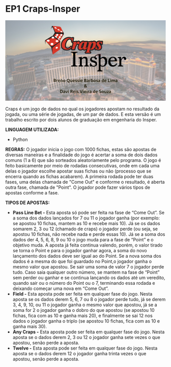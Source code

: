 # EP1 Craps-Insper

![Capa](Capa.jpg)

Craps é um jogo de dados no qual os jogadores apostam no resultado da jogada, ou uma série de jogadas, de um par de dados. E esta versão é um trabalho escrito por dois alunos de graduação em engenharia do Insper.

**LINGUAGEM UTILIZADA:**
- Python

**REGRAS:**
  O jogador inicia o jogo com 1000 fichas, estas são apostas de diversas maneiras e a finalidade do jogo é acertar a soma de dois dados comuns (1 a 6) que são sorteados aleatoriamente pelo programa.
  O jogo é feito basicamente por meio de rodadas consecutivas, onde em cada uma delas o jogador escolhe apostar suas fichas ou não (processo que se encerra quando as fichas acabarem). A primeira rodada pode ter duas fases, uma delas chamada de "Come Out" e conforme o resultado, é aberta outra fase, chamada de "Point". O jogador pode fazer vários tipos de apostas conforme a fase. 

**TIPOS DE APOSTAS:**
- **Pass Line Bet -** Esta aposta só pode ser feita na fase de “Come Out”. Se a soma dos dados lançados for 7 ou 11 o jogador ganha (por exemplo: se apostou 10 fichas, mantem as 10 e recebe mais 10). Já se os dados somarem 2, 3 ou 12 (chamado de craps) o jogador perde   (ou seja, se apostou 10 fichas, não recebe nada e perde essas 10). Já se a soma dos dados der 4, 5, 6, 8, 9 ou 10 o jogo muda para a fase de “Point” e o objetivo muda. A aposta já feita continua valendo, porém, o valor tirado se torna o Point e para o jogador ganhar agora, a soma do novo lançamento dos dados deve ser igual ao do Point. Se a nova soma dos dados é a mesma do que foi guardado no Point,o jogador ganha o mesmo valor que apostou. Se sair uma soma de valor 7 o jogador perde tudo. Caso saia qualquer outro número, se mantem na fase de “Point” sem perder ou ganhar e se continua lançando os dados até um veredito, quando sair ou o número do Point ou o 7, terminando essa rodada e deixando começar uma nova em “Come Out”.
- **Field -** Esta aposta pode ser feita em qualquer fase do jogo. Nesta aposta se os dados derem 5, 6, 7 ou 8 o jogador perde tudo, já se derem 3, 4, 9, 10, ou 11 o jogador ganha o mesmo valor que apostou, já se a soma for 2 o jogador ganha o dobro do que apostou (se apostou 10 fichas, fica com as 10 e ganha mais 20), e finalmente se sai 12 nos dados o jogador ganha o triplo (se apostou 10 fichas, fica com as 10 e ganha mais 30).
- **Any Craps -** Esta aposta pode ser feita em qualquer fase do jogo. Nesta aposta se o dados derem 2, 3 ou 12 o jogador ganha sete vezes o que apostou, senão perde a aposta.
- **Twelve -** Esta aposta pode ser feita em qualquer fase do jogo. Nesta aposta se o dados derem 12 o jogador ganha trinta vezes o que apostou, senão perde a aposta.
